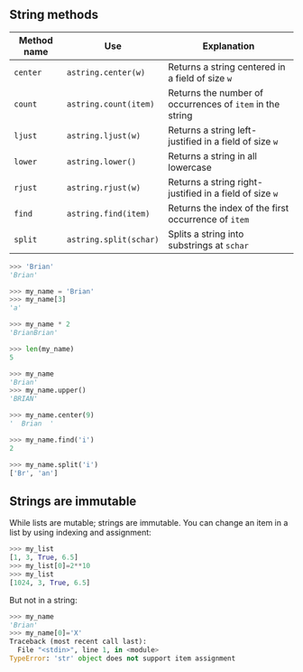 ## String methods

| **Method name** | **Use**                | **Explanation**                                           |  
| --------------- | ---------------------- | --------------------------------------------------------- |  
| `center`        | `astring.center(w)`    | Returns a string centered in a field of size `w`          |  
| `count`         | `astring.count(item)`  | Returns the number of occurrences of `item` in the string |  
| `ljust`         | `astring.ljust(w)`     | Returns a string left-justified in a field of size `w`    |  
| `lower`         | `astring.lower()`      | Returns a string in all lowercase                         |  
| `rjust`         | `astring.rjust(w)`     | Returns a string right-justified in a field of size `w`   |  
| `find`          | `astring.find(item)`   | Returns the index of the first occurrence of `item`       |  
| `split`         | `astring.split(schar)` | Splits a string into substrings at `schar`                |

```python
>>> 'Brian'
'Brian'
```

```python
>>> my_name = 'Brian'
>>> my_name[3]
'a'
```

```python
>>> my_name * 2
'BrianBrian'
```

```python
>>> len(my_name)
5
```

```python
>>> my_name
'Brian'
>>> my_name.upper()
'BRIAN'
```

```python
>>> my_name.center(9)
'  Brian  '
```

```python
>>> my_name.find('i')
2
```

```python
>>> my_name.split('i')
['Br', 'an']
```

## Strings are immutable

While lists are mutable; strings are immutable. You can change an item in a list by using indexing and assignment:

```python
>>> my_list
[1, 3, True, 6.5]
>>> my_list[0]=2**10
>>> my_list
[1024, 3, True, 6.5]
```

But not in a string:

```python
>>> my_name
'Brian'
>>> my_name[0]='X'
Traceback (most recent call last):
  File "<stdin>", line 1, in <module>
TypeError: 'str' object does not support item assignment
```
